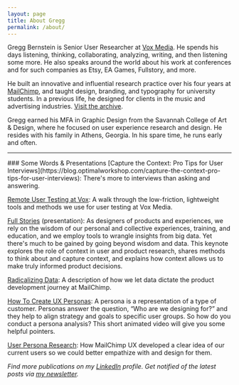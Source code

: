 ```yaml
---
layout: page
title: About Gregg
permalink: /about/
---
```

Gregg Bernstein is Senior User Researcher at [Vox Media](http://www.voxmedia.com). He spends his days listening, thinking, collaborating, analyzing, writing, and then listening some more. He also speaks around the world about his work at conferences and for such companies as Etsy, EA Games, Fullstory, and more.

He built an innovative and influential research practice over his four years at [MailChimp](http://www.mailchimp.com), and taught design, branding, and typography for university students. In a previous life, he designed for clients in the music and advertising industries. [Visit the archive](../archive).

Gregg earned his MFA in Graphic Design from the Savannah College of Art &amp; Design, where he focused on user experience research and design. He resides with his family in Athens, Georgia. In his spare time, he runs early and often.
<hr>
### Some Words &amp; Presentations
[Capture the Context: Pro Tips for User Interviews](https://blog.optimalworkshop.com/capture-the-context-pro-tips-for-user-interviews): There's more to interviews than asking and answering.

[Remote User Testing at Vox](http://product.voxmedia.com/2016/5/26/11787530/remote-user-testing-at-vox): A walk through the low-friction, lightweight tools and methods we use for user testing at Vox Media.

[Full Stories](https://slideslive.com/38894476/full-stories) (presentation): As designers of products and experiences, we rely on the wisdom of our personal and collective experiences, training, and education, and we employ tools to wrangle insights from big data. Yet there's much to be gained by going beyond wisdom and data. This keynote explores the role of context in user and product research, shares methods to think about and capture context, and explains how context allows us to make truly informed product decisions.

[Radicalizing Data](http://us5.campaign-archive1.com/?awesome=no&u=7e093c5cf4&id=361d158320): A description of how we let data dictate the product development journey at MailChimp.

[How To Create UX Personas](http://uxmastery.com/create-ux-personas/): A persona is a representation of a type of customer. Personas answer the question, “Who are we designing for?” and they help to align strategy and goals to specific user groups. So how do you conduct a persona analysis? This short animated video will give you some helpful pointers.

[User Persona Research](https://blog.mailchimp.com/new-mailchimp-user-persona-research/): How MailChimp UX developed a clear idea of our current users so we could better empathize with and design for them.

*Find more publications on my [LinkedIn](https://www.linkedin.com/in/greggbernstein) profile. Get notified of the latest posts via [my newsletter](/subscribe/).*
